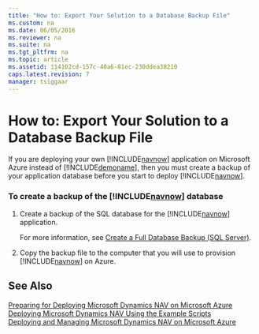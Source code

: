 ```yaml
---
title: "How to: Export Your Solution to a Database Backup File"
ms.custom: na
ms.date: 06/05/2016
ms.reviewer: na
ms.suite: na
ms.tgt_pltfrm: na
ms.topic: article
ms.assetid: 114102cd-157c-40a6-81ec-230ddea38210
caps.latest.revision: 7
manager: tsiggaar
---
```

# How to: Export Your Solution to a Database Backup File
If you are deploying your own [!INCLUDE[navnow](../dynamics-nav/includes/navnow_md.md)] application on Microsoft Azure instead of [!INCLUDE[demoname](../dynamics-nav/includes/demoname_md.md)], then you must create a backup of your application database before you start to deploy [!INCLUDE[navnow](../dynamics-nav/includes/navnow_md.md)].  
  
### To create a backup of the [!INCLUDE[navnow](../dynamics-nav/includes/navnow_md.md)] database  
  
1.  Create a backup of the SQL database for the [!INCLUDE[navnow](../dynamics-nav/includes/navnow_md.md)] application.  
  
     For more information, see [Create a Full Database Backup \(SQL Server\)](http://go.microsoft.com/fwlink/?LinkID=296465).  
  
2.  Copy the backup file to the computer that you will use to provision [!INCLUDE[navnow](../dynamics-nav/includes/navnow_md.md)] on Azure.  
  
## See Also  
 [Preparing for Deploying Microsoft Dynamics NAV on Microsoft Azure](../dynamics-nav/Preparing-for-Deploying-Microsoft-Dynamics-NAV-on-Microsoft-Azure.md)   
 [Deploying Microsoft Dynamics NAV Using the Example Scripts](../dynamics-nav/Deploying-Microsoft-Dynamics-NAV-Using-the-Example-Scripts.md)   
 [Deploying and Managing Microsoft Dynamics NAV on Microsoft Azure](../dynamics-nav/Deploying-and-Managing-Microsoft-Dynamics-NAV-on-Microsoft-Azure.md)